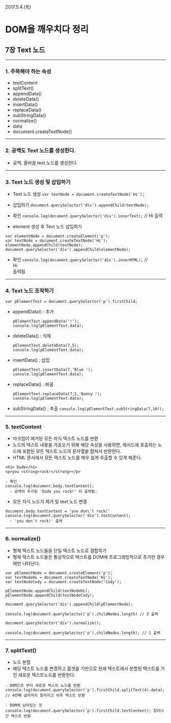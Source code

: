 2017.5.4.(목)
# DOM을 깨우치다 정리
## 7장 Text 노드

---

### 1. 주목해야 하는 속성
  - textContent
  - splitText()
  - appendData()
  - deleteData()
  - insertData()
  - replaceData()
  - subStringData()
  - normalize()
  - data
  - document.creataTextNode()

---

### 2. 공백도 Text 노드를 생성한다.
  - 공백, 줄바꿈 text 노드를 생성한다.

---

### 3. Text 노드 생성 및 삽입하기
  - Text 노드 생성
  `var textNode = document.createTextNode('Hi');`
  - 삽입하기
  `document.querySelector('div').appendChild(textNode);`
  - 확인
  `console.log(document.querySelector('div').innerText);` //  Hi 출력

  - element 생성 후 Text 노드 삽입하기
  ```
  var elementNode = document.createElement('p');
  var textNode = document.createTextNode('Hi');
  elementNode.appendChild(textNode);
  document.querySelector('div').appendChild(elementNode);
  ```
  - 확인
  `console.log(document.querySelector('div').innerHTML);` // <div>Hi</div> 출력됨

---

### 4. Text 노드 조작하기
  `var pElementText = document.querySelector('p').firstChild;`
  - appendData() : 추가
    ```
    pElementText.appendData('!');
    console.log(pElementText.data);
    ```

  - deleteData() : 삭제
    ```
    pElementText.deleteData(7,5);
    console.log(pElementText.data);
    ```

  - insertData() : 삽입
    ```
    pElementText.insertData(7,'Blue ');
    console.log(pElementText.data);
    ```

  - replaceData() : 바꿈
    ```
    pElementText.replaceData(7,5,'Bunny ');
    console.log(pElementText.data);
    ```    

  - subStringData() : 추출
  `console.log(pElementText.subStringData(7,10));`

---

### 5. textContent
  - 마크업이 제거된 모든 자식 텍스트 노드를 반환
  - 노드의 텍스트 내용을 가죠오기 위해 해당 속성을 사용하면, 메서드에 호출하는 노드에 포함된 모든 텍스트 노드의 문자열을 합쳐서 반환한다.
  - HTML 문서에서 모든 텍스트 노드를 매우 쉽게 추출할 수 있게 해준다.
  ```
  <h1> Dude</h1>
  <p>you <strong>rock!</strong></p>

  - 확인
  console.log(document.body.textContent);
    - 공백이 추가된 'Dude you rock!' 이 출력됨.
  ```

  - 모든 자식 노드가 제거 및 text 노드 변경
  ```
  document.body.textContent = 'you don\`t rock!'
  console.log(document.querySelector('div').textContent);
    - 'you don`t rock!' 출력
  ```

---

### 6. normalize()
  - 형제 텍스트 노드들을 단일 텍스트 노드로 결합하기
  - 형제 텍스트 노드들은 통상적으로 텍스트를 DOM에 프로그래밍적으로 추가한 경우에만 나타난다.
  ```
  var pElementNode = document.createElement('p');
  var textNodeHi = document.createTextNode('Hi');
  var textNodeCody = document.createTextNode('Cody');

  pElementNode.appendChild(textNodeHi);
  pElementNode.appendChild(textNodeCody);

  document.querySelector('div').appendChild(pElementNode);

  console.log(document.querySelector('p').childNodes.length) // 2 출력

  document.querySelector('div').normalize();

  console.log(document.querySelector('p').childNodes.length); // 1 출력
  ```

---

### 7. splitText()
  - 노드 분할
  - 해당 텍스트 노드를 변경하고 옵셋을 기반으로 원래 텍스트에서 분할된 텍스트를 가진 새로운 텍스트노드를 반환한다.
  ```
  - DOM으로 부터 새로운 텍스트 노드를 반환
  console.log(document.querySelector('p').firstChild.splitText(4).data); // 4번째 글자까지 잘라지고 이후 텍스트 반환

  - DOM에 남아있는 것
  console.log(document.querySelector('p').firstChild.textContent); 잘려나간 텍스트 반환
  ```
